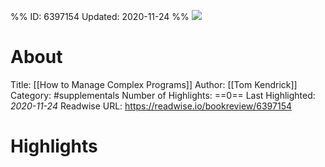 %%
ID: 6397154
Updated: 2020-11-24
%%
![](https://m.media-amazon.com/images/I/5156s98pLrL._SY500.jpg)

# About
Title: [[How to Manage Complex Programs]]
Author: [[Tom Kendrick]]
Category: #supplementals
Number of Highlights: ==0==
Last Highlighted: *2020-11-24*
Readwise URL: https://readwise.io/bookreview/6397154

# Highlights 